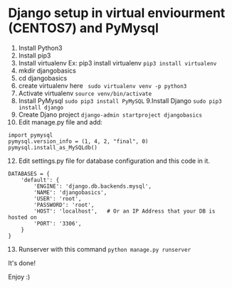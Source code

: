 # Django setup in virtual enviourment (CENTOS7) and PyMysql
1. Install Python3
2. Install pip3
3. Install virtualenv Ex: pip3 install virtualenv
``` pip3 install virtualenv ```
4. mkdir djangobasics 
5. cd djangobasics
6. create virtualenv here
``` sudo virtualenv venv -p python3```
7. Activate virtualenv 
```source venv/bin/activate```
8. Install PyMysql 
``` sudo pip3 install PyMySQL ```
9.Install Django 
``` sudo pip3 install django ```
10. Create Djano project
``` django-admin startproject djangobasics ```
11. Edit manage.py file and add:
``` 
import pymysql
pymysql.version_info = (1, 4, 2, "final", 0)
pymysql.install_as_MySQLdb()
```
12. Edit settings.py file for database configuration and this code in it. 
```
DATABASES = {
    'default': {
        'ENGINE': 'django.db.backends.mysql', 
        'NAME': 'djangobasics',
        'USER': 'root',
        'PASSWORD': 'root',
        'HOST': 'localhost',   # Or an IP Address that your DB is hosted on
        'PORT': '3306',
    }
}
```
13. Runserver with this command
``` python manage.py runserver ```

It's done!

Enjoy :) 
